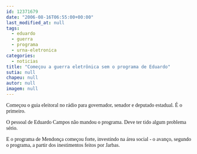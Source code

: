 ```yaml
---
id: 12371679
date: "2006-08-16T06:55:00+00:00"
last_modified_at: null
tags:
  - eduardo
  - guerra
  - programa
  - urna-eletronica
categories:
  - noticias
title: "Começou a guerra eletrônica sem o programa de Eduardo"
sutia: null
chapeu: null
autor: null
imagem: null
---
```

<p><P><FONT face=Verdana>Começou o guia eleitoral no rádio para governador, senador e deputado estadual. É o primeiro.</FONT></P></p>
<p><P><FONT face=Verdana>O pessoal de Eduardo Campos não mandou o programa.&nbsp;Deve ter tido algum problema sério.</FONT></P></p>
<p><P><FONT face=Verdana>E o programa de Mendonça começou forte, investindo na área social - o avanço, segundo o programa, a partir dos inestimentos feitos por Jarbas.</FONT></P> </p>
